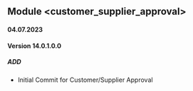 ## Module <customer_supplier_approval>

#### 04.07.2023
#### Version 14.0.1.0.0
##### ADD
- Initial Commit for Customer/Supplier Approval